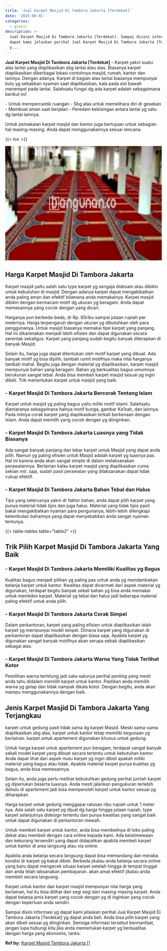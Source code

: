 ```yaml
---
title: 'Jual Karpet Masjid Di Tambora Jakarta [Terdekat]'
date: '2025-08-01'
categories:
  - grosir
description: >-
  Jual Karpet Masjid Di Tambora Jakarta [Terdekat]. Sampai disini informasi yg
  dapat kami jelaskan perihal Jual Karpet Masjid Di Tambora Jakarta [Terdekat]
  y...
---
```


**Jual Karpet Masjid Di Tambora Jakarta \[Terdekat\]** – Karpet yakni suatu alas lantai yang diaplikasikan sbg lantai atau alas. Biasanya karpet diaplikasikan diberbagai lokasi contohnya masjid, rumah, kantor dan lainnya. Dengan adanya. Karpet di bagian atas lantai biasanya mempunyai bulu yg sebabkan nyaman saat diaplikasikan, kala pada sisi bawah menempel pada lantai. Salahsatu fungsi dg ada karpet adalah sebagaimana berikut ini!

\- Untuk mempercantik ruangan - Sbg alas untuk memelihara diri dr gesekan - Membuat aman saat berjalan - Peredam kebisingan antara lantai yg satu dg lantai lainnya.

Untuk pemakaian karpet masjid dan kantor juga bertujuan untuk sebagian hal masing-masing. Anda dapat menggunakannya sesuai rencana.

{{< toc >}}

![Jual Karpet Masjid Di Tambora Jakarta [Terdekat]](/images/grosir-karpet-murah-68.png)

## Harga Karpet Masjid Di Tambora Jakarta

Karpet masjid yaitu salah satu type karpet yg sengaja didesain atau dibikin untuk kebutuhan di masjid. Dengan adanya karpet dapat mengakibatkan anda paling aman dan efektif bilamana anda memakainya. Karpet masjid dibikin dengan bermacam motif dg ukuran yg beragam. Anda dapat memesannya yang cocok dengan yang dicari.

Harganya pun berbeda-beda, dr Rp. 65ribu sampai jutaan rupiah per meternya. Harga terpengaruh dengan ukuran yg dibutuhkan oleh para penggunanya. Untuk masjid biasanya memakai tipe karpet yang panjang. Hal ini dikarenakan menjadi lebih efisien dan dapat digunakan secara serentak sekaligus. Karpet yang panjang sudah begitu banyak diterapkan di banyak Masjid.

Selain itu, harga juga dapat ditentukan oleh motif karpet yang dibuat. Ada banyak motif yg bisa dipilih, tambah rumit motifnya maka nilai harganya tambah mahal. Begitu juga dengan material yg diaplikasikan, karpet masjid mempunyai bahan yang beragam. Bahan yg berkualitas bagus umumnya berukuran sangat tebal. Anda bisa membeli karpet masjid sesuai yg ingin dibeli. Trik menentukan karpet untuk masjid yang baik:

### \- Karpet Masjid Di Tambora Jakarta Bercorak Tentang Islam

Karpet untuk masjid yg paling bagus yaitu miliki motif islami. Salahsatu diantaranya sebagaimana halnya motif bunga, gambar Ka’bah, dan lainnya. Pada intinya corak karpet yang diaplikasikan terkait berkenaan dengan Islam. Anda dapat memilih yang cocok dengan yg diinginkan.

### \- Karpet Masjid Di Tambora Jakarta Luasnya yang Tidak Biasanya

Ada sangat banyak panjang dan lebar karpet untuk Masjid yang dapat anda pilih. Namun yg paling efisien untuk Masjid adalah karpet yg luasnya pas. Hal ini karena anda akan sangat simple di dalam melaksanakan perawatannya. Berlainan kalau karpet masjid yang diaplikasikan cuma sekian mtr. saja, sudah pasti perawatan yang dilaksanakan dapat tidak cukup efektif.

### \- Karpet Masjid Di Tambora Jakarta Bahan Tebal dan Halus

Tips yang seterusnya yakni dr faktor bahan, anda dapat pilih karpet yang punya material tidak tipis dan juga halus. Material yang tidak tipis pasti bakal mengakibatkan nyaman para pengunanya, lebih-lebih dilengkapi kelembutan bahannya yang dapat menyebabkan anda sangat nyaman tentunya.

{{< table-tables table="table2" >}}

## Trik Pilih Karpet Masjid Di Tambora Jakarta Yang Baik

### \- Karpet Masjid Di Tambora Jakarta Memiliki Kualitas yg Bagus

Kualitas bagus menjadi pilihan yg paling pas untuk anda yg mendambakan belanja karpet untuk kantor. Kwalitas dapat dicermati dari aspek material yg digunakan, terdapat begitu banyak sekali bahan yg bisa anda memakai untuk membikin karpet. Material yg tebal dan halus jadi beberapa material paling efektif untuk anda pilih.

### \- Karpet Masjid Di Tambora Jakarta Corak Simpel

Dalam perkantoran, karpet yang paling efisien untuk diaplikasikan ialah karpet yg mempunyai model simpel. Dimana karpet yang digunakan di perkantoran dapat diaplikasikan dengan biasa saja. Apabila karpet yg digunakan sangat banyak motifnya akan serupa sebab diaplikasikan sebagai alas.

### \- Karpet Masjid Di Tambora Jakarta Warna Yang Tidak Terlihat Kotor

Pemilihan warna terhitung jadi satu-satunya perihal penting yang mesti anda tahu didalam memilih karpet untuk kantor. Pastikan anda memilih warna yg gelap dan tidak nampak dikala kotor. Dengan begitu, anda akan mampu menggunakannya dengan baik.

## Jenis Karpet Masjid Di Tambora Jakarta Yang Terjangkau

karpet untuk gedung pasti tidak sama dg karpet Masjid. Meski sama-sama diaplikasikan sbg alas, karpet untuk kantor tetap memiliki kegunaan yg berlainan. karpet untuk apartement digunakan khusus untuk gedung.

Untuk harga karpet untuk apartement pun beragam, terdapat sangat banyak sekali model karpet yang dibuat secara tertentu untuk kebutuhan kantor. Anda dapat lihat dari aspek mutu karpet yg ingin dibeli apakah miliki material yang bagus atau tidak. Apabila material karpet punya kualitas yg bagus, anda bisa memesannya.

Selain itu, anda juga perlu melihat kebutuhkan gedung perihal jumlah karpet yg diperlukan beserta luasnya. Anda mesti jalankan pengukuran terlebih dahulu di apartement jadi bisa memperoleh karpet untuk kantor sesuai yg diharapkan.

Harga karpet untuk gedung menggapai ratusan ribu rupiah untuk 1 meter nya. Ada salah satu karpet yg dijual dg harga hingga jutaan rupiah, type karpet selanjutnya didesign tertentu dan punya kwalitas yang sangat baik untuk dapat digunakan di perkantoran mewah.

Untuk membeli karpet untuk kantor, anda bisa membelinya di toko paling dekat atau membeli dengan cara online kepada kami. Ada keistimewaan dan kekurang tersendiri yang dapat didapatkan apabila membeli karpet untuk kantor di area langsung atau via online.

Apabila anda belanja secara langsung dapat bisa memandang dan meraba kondisi dr karpet yg bakal dibeli. Berbeda jikalau anda belanja secara online yang baru dapat mengecek situasi karpet setelah hingga di tempat tinggal dan anda telah laksanakan pembayaran. akan amat efektif jikalau anda membeli secara langusng.

Karpet untuk kantor dan karpet masjid mempunyai nilai harga yang berlainan, hal itu bisa dilihat dari segi segi dari masing-masing karpet. Anda dapat belanja jenis karpet yang cocok dengan yg di inginkan yang cocok dengan keperluan anda sendiri.

Sampai disini informasi yg dapat kami jelaskan perihal Jual Karpet Masjid Di Tambora Jakarta \[Terdekat\] yg dapat anda beli. Anda bisa pilih karpet yang akan dibeli sesuai yg diinginkan. Semoga informasi tersebut bermanfaat, jangan lupa hubungi kita jika anda memerlukan karpet yg berkualitas dengan harga yang ekonomis, tanks.

**Ref by:**  [Karpet Masjid Tambora Jakarta []](https://id.wikipedia.org/wiki/Karpet)
